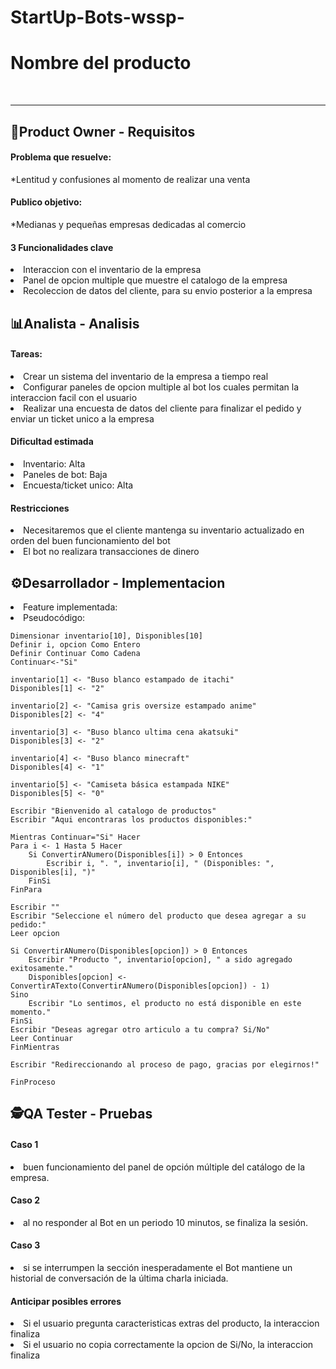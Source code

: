 # StartUp-Bots-wssp-


<h1>Nombre del producto</h1> <br>
<hr>

<h2>🦉Product Owner - Requisitos</h2>
<h4>Problema que resuelve:</h4>
 <p>*Lentitud y confusiones al momento de realizar una venta</p> 
<h4>Publico objetivo:</h4>
 <p>*Medianas y pequeñas empresas dedicadas al comercio</p>
<h4>3 Funcionalidades clave</h4>
<ls>
   <li>Interaccion con el inventario de la empresa</li>
   <li>Panel de opcion multiple que muestre el catalogo de la empresa</li>
   <li>Recoleccion de datos del cliente, para su envio posterior a la empresa</li>
</ls>

<h2>📊Analista - Analisis</h2>

<h4>Tareas:</h4>
   <li>Crear un sistema del inventario de la empresa a tiempo real</li>
   <li>Configurar paneles de opcion multiple al bot los cuales permitan la interaccion facil con el usuario</li>
   <li>Realizar una encuesta de datos del cliente para finalizar el pedido y enviar un ticket unico a la empresa</li>

<h4>Dificultad estimada</h4>
<ls>
   <li>Inventario: Alta</li>
   <li>Paneles de bot: Baja</li>
   <li>Encuesta/ticket unico: Alta</li>
</ls>

<h4>Restricciones</h4>
<ls>
   <li>Necesitaremos que el cliente mantenga su inventario actualizado en orden del buen funcionamiento del bot</li>
   <li>El bot no realizara transacciones de dinero</li>
</ls>

<h2>⚙️Desarrollador - Implementacion</h2>
<ls>
   <li>Feature implementada:</li>
   <li>Pseudocódigo:</li>
   
    Dimensionar inventario[10], Disponibles[10]
    Definir i, opcion Como Entero
    Definir Continuar Como Cadena
    Continuar<-"Si"

    inventario[1] <- "Buso blanco estampado de itachi"
    Disponibles[1] <- "2"

    inventario[2] <- "Camisa gris oversize estampado anime"
    Disponibles[2] <- "4"

    inventario[3] <- "Buso blanco ultima cena akatsuki"
    Disponibles[3] <- "2"

    inventario[4] <- "Buso blanco minecraft"
    Disponibles[4] <- "1"

    inventario[5] <- "Camiseta básica estampada NIKE"
    Disponibles[5] <- "0"

    Escribir "Bienvenido al catalogo de productos"
    Escribir "Aqui encontraras los productos disponibles:"

    Mientras Continuar="Si" Hacer
    Para i <- 1 Hasta 5 Hacer
        Si ConvertirANumero(Disponibles[i]) > 0 Entonces
            Escribir i, ". ", inventario[i], " (Disponibles: ", Disponibles[i], ")"
        FinSi
    FinPara

    Escribir ""
    Escribir "Seleccione el número del producto que desea agregar a su pedido:"
    Leer opcion

    Si ConvertirANumero(Disponibles[opcion]) > 0 Entonces
        Escribir "Producto ", inventario[opcion], " a sido agregado exitosamente."
        Disponibles[opcion] <- ConvertirATexto(ConvertirANumero(Disponibles[opcion]) - 1)
    Sino
        Escribir "Lo sentimos, el producto no está disponible en este momento."
    FinSi
    Escribir "Deseas agregar otro articulo a tu compra? Si/No"
    Leer Continuar
    FinMientras

    Escribir "Redireccionando al proceso de pago, gracias por elegirnos!"

    FinProceso
</ls>

<h2>🕵️QA Tester - Pruebas</h2>

<h4>Caso 1 </h4>
   <li>buen funcionamiento del panel de opción múltiple del catálogo de la empresa. </li>
<h4>Caso 2</h4>
   <li>al no responder al Bot en un periodo 10 minutos, se finaliza la sesión.</li>
<h4>Caso 3</h4>
   <li>si se interrumpen la sección inesperadamente el Bot mantiene un historial de conversación de la última charla iniciada.</li>

<h4>Anticipar posibles errores</h4>
    
   <li>Si el usuario pregunta caracteristicas extras del producto, la interaccion finaliza</li>
   <li>Si el usuario no copia correctamente la opcion de Si/No, la interaccion finaliza</li>
